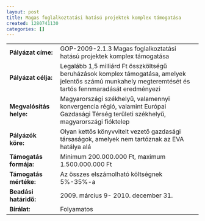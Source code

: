 ```yaml
---
layout: post
title: Magas foglalkoztatási hatású projektek komplex támogatása
created: 1280741130
categories: []
---
```

<table border="0"><tbody><tr><td><strong>Pályázat címe:</strong></td><td>GOP-2009-2.1.3 Magas foglalkoztatási hatású projektek komplex támogatása</td></tr><tr><td><strong>Pályázat célja: </strong></td><td>Legalább 1,5 milliárd Ft összköltségű beruházások komplex támogatása, amelyek jelentős számú munkahely megteremtését és tartós fennmaradását eredményezi</td></tr><tr><td><strong>Megvalósítás helye:&nbsp; </strong></td><td>Magyarországi székhelyű, valamennyi konvergencia régió, valamint Európai Gazdasági Térség területi székhelyű, magyarországi fióktelep</td></tr><tr><td><strong>Pályázók köre:&nbsp; </strong></td><td>Olyan kettős könyvvitelt vezető gazdasági társaságok, amelyek nem tartóznak az EVA hatálya alá</td></tr><tr><td><strong>Támogatás formája: </strong></td><td>Minimum 200.000.000 Ft, maximum 1.500.000.000 Ft</td></tr><!--break--><tr><td><strong>Támogatás mértéke:</strong></td><td>Az összes elszámolható költségnek 5%-35%-a</td></tr><tr><td><strong>Beadási határidő:</strong></td><td>2009. március 9- 2010. december 31.</td></tr><tr><td><strong>Bírálat:</strong></td><td>Folyamatos</td></tr></tbody></table><p><br /><br /><br /><br /><br /><br /><br /><br /><br /><br /><br /><br /><br /><br /></p>
